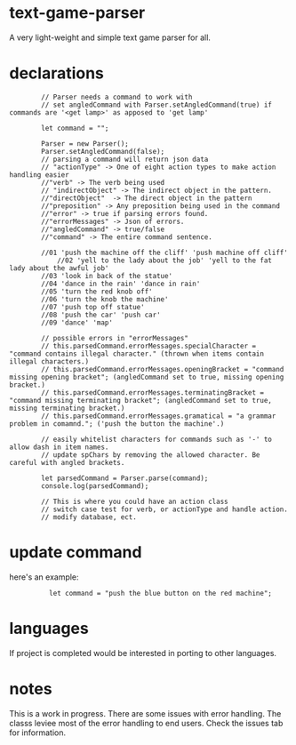 # text-game-parser
A very light-weight and simple text game parser for all.
# declarations

			// Parser needs a command to work with
			// set angledCommand with Parser.setAngledCommand(true) if commands are '<get lamp>' as apposed to 'get lamp'

			let command = "";

			Parser = new Parser();
			Parser.setAngledCommand(false);
			// parsing a command will return json data
			// "actionType" -> One of eight action types to make action handling easier
			//"verb" -> The verb being used
			// "indirectObject" -> The indirect object in the pattern.
			//"directObject"  -> The direct object in the pattern
			//"preposition" -> Any preposition being used in the command
			//"error" -> true if parsing errors found.
			//"errorMessages" -> Json of errors.
			//"angledCommand" -> true/false
			//"command" -> The entire command sentence.

			//01 'push the machine off the cliff' 'push machine off cliff'
		        //02 'yell to the lady about the job' 'yell to the fat lady about the awful job'
			//03 'look in back of the statue'
			//04 'dance in the rain' 'dance in rain'
			//05 'turn the red knob off'
			//06 'turn the knob the machine' 
			//07 'push top off statue'
			//08 'push the car' 'push car'
			//09 'dance' 'map'

			// possible errors in "errorMessages"
			// this.parsedCommand.errorMessages.specialCharacter = "command contains illegal character." (thrown when items contain illegal characters.)
			// this.parsedCommand.errorMessages.openingBracket = "command missing opening bracket"; (angledCommand set to true, missing opening bracket.)
			// this.parsedCommand.errorMessages.terminatingBracket = "command missing terminating bracket"; (angledCommand set to true, missing terminating bracket.)
			// this.parsedCommand.errorMessages.gramatical = "a grammar problem in comamnd."; ('push the button the machine'.)

			// easily whitelist characters for commands such as '-' to allow dash in item names.
			// update spChars by removing the allowed character. Be careful with angled brackets.

			let parsedCommand = Parser.parse(command);
			console.log(parsedCommand);

			// This is where you could have an action class
			// switch case test for verb, or actionType and handle action.
			// modify database, ect.
# update command
here's an example:
			
			  let command = "push the blue button on the red machine";
# languages

If project is completed would be interested in porting to other languages.

# notes

This is a work in progress. There are some issues with error handling. The classs leviee most of the error handling to end users. Check the issues tab for information.
